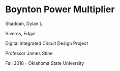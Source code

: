 # Boynton Power Multiplier

Shadoan, Dylan L.

Viveros, Edgar

Digital Integrated Circuit Design Project

Professor James Stine

Fall 2018 - Oklahoma State University
